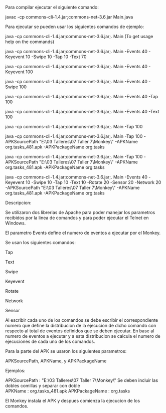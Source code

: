 Para compilar ejecutar el siguiente comando:

javac -cp commons-cli-1.4.jar;commons-net-3.6.jar Main.java

Para ejecutar se pueden usar los siguientes comandos de ejemplo:

java -cp commons-cli-1.4.jar;commons-net-3.6.jar;. Main (To get usage help on the commands)

java -cp commons-cli-1.4.jar;commons-net-3.6.jar;. Main -Events 40 -Keyevent 10 -Swipe 10 -Tap 10 -Text 70

java -cp commons-cli-1.4.jar;commons-net-3.6.jar;. Main -Events 40 -Keyevent 100

java -cp commons-cli-1.4.jar;commons-net-3.6.jar;. Main -Events 40 -Swipe 100

java -cp commons-cli-1.4.jar;commons-net-3.6.jar;. Main -Events 40 -Tap 100

java -cp commons-cli-1.4.jar;commons-net-3.6.jar;. Main -Events 40 -Text 100

java -cp commons-cli-1.4.jar;commons-net-3.6.jar;. Main -Tap 100

java -cp commons-cli-1.4.jar;commons-net-3.6.jar;. Main -Tap 100 -APKSourcePath "E:\\03 Talleres\\07 Taller 7\\Monkey\\" -APKName org.tasks_481.apk -APKPackageName org.tasks

java -cp commons-cli-1.4.jar;commons-net-3.6.jar;. Main -Tap 100 -APKSourcePath "E:\\03 Talleres\\07 Taller 7\\Monkey\\" -APKName org.tasks_481.apk -APKPackageName org.tasks

java -cp commons-cli-1.4.jar;commons-net-3.6.jar;. Main -Events 40 -Keyevent 10 -Swipe 10 -Tap 10 -Text 10 -Rotate 20 -Sensor 20 -Network 20 -APKSourcePath "E:\\03 Talleres\\07 Taller 7\\Monkey\\" -APKName org.tasks_481.apk -APKPackageName org.tasks

Descripcion:

Se utilizaron dos librerias de Apache para poder manejar los parametros recibidos por la linea de comandos y para poder ejecutar el Telnet en Windows.

El parametro Events define el numero de eventos a ejecutar por el Monkey.

Se usan los siguientes comandos:

Tap

Text

Swipe

Keyevent

Rotate

Network

Sensor


Al escribir cada uno de los comandos se debe escribir el correspondiente numero que define la distribucion de la ejecucion de dicho comando con respecto al total de eventos definidos que se deben ejecutar. En base al numero de eventos a ejecutar y a esta distribucion se calcula el numero de ejecuciones de cada uno de los comandos.

Para la parte del APK se usaron los siguientes parametros:

APKSourcePath, APKName, y APKPackageName

Ejemplos:

APKSourcePath    : "E:\\03 Talleres\\07 Taller 7\\Monkey\\"  Se deben incluir las dobles comillas y separar con doble \
APKName          : org.tasks_481.apk
APKPackageName   : org.tasks

El Monkey instala el APK y despues comienza la ejecucion de los comandos.
